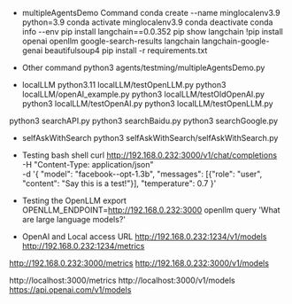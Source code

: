 * multipleAgentsDemo Command
conda create --name minglocalenv3.9 python=3.9
conda activate minglocalenv3.9
conda deactivate
conda info --env
pip install langchain==0.0.352
pip show langchain
!pip install openai openllm google-search-results langchain langchain-google-genai beautifulsoup4
pip install -r requirements.txt


* Other command
python3 agents/testming/multipleAgentsDemo.py

* localLLM
python3.11 localLLM/testOpenLLM.py
python3 localLLM/openAI_example.py
python3 localLLM/testOldOpenAI.py
python3 localLLM/testOpenAI.py
python3 localLLM/testOpenLLM.py

python3 searchAPI.py
python3 searchBaidu.py
python3 searchGoogle.py

* selfAskWithSearch
python3 selfAskWithSearch/selfAskWithSearch.py

* Testing bash shell
curl http://192.168.0.232:3000/v1/chat/completions \
  -H "Content-Type: application/json" \
  -d '{
     "model": "facebook--opt-1.3b",
     "messages": [{"role": "user", "content": "Say this is a test!"}],
     "temperature": 0.7
   }'

* Testing the OpenLLM
export OPENLLM_ENDPOINT=http://192.168.0.232:3000
openllm query 'What are large language models?'

* OpenAI and Local access URL
http://192.168.0.232:1234/v1/models
http://192.168.0.232:1234/metrics

http://192.168.0.232:3000/metrics
http://192.168.0.232:3000/v1/models

http://localhost:3000/metrics
http://localhost:3000/v1/models
https://api.openai.com/v1/models

